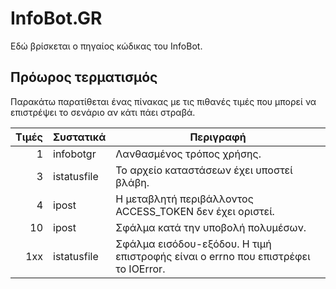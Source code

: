 # InfoBot.GR

Εδώ βρίσκεται ο πηγαίος κώδικας του InfoBot.

## Πρόωρος τερματισμός

Παρακάτω παρατίθεται ένας πίνακας με τις πιθανές τιμές που μπορεί να
επιστρέψει το σενάριο αν κάτι πάει στραβά.

| Τιμές       | Συστατικά         | Περιγραφή                                                                         |
|------------:|-------------------|-----------------------------------------------------------------------------------|
|           1 | infobotgr         | Λανθασμένος τρόπος χρήσης.                                                        |
|           3 | istatusfile       | Το αρχείο καταστάσεων έχει υποστεί βλάβη.                                         |
|           4 | ipost             | Η μεταβλητή περιβάλλοντος ACCESS_TOKEN δεν έχει οριστεί.                          |
|          10 | ipost             | Σφάλμα κατά την υποβολή πολυμέσων.                                                |
|         1xx | istatusfile       | Σφάλμα εισόδου-εξόδου. Η τιμή επιστροφής είναι ο errno που επιστρέφει το IOError. |
